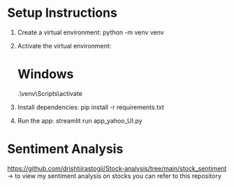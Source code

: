 # Setup Instructions

1. Create a virtual environment:
   python -m venv venv

2. Activate the virtual environment:
   # Windows
   .\venv\Scripts\activate

3. Install dependencies:
   pip install -r requirements.txt

4. Run the app:
   streamlit run app_yahoo_UI.py

# Sentiment Analysis
https://github.com/drishtiirastogii/Stock-analysis/tree/main/stock_sentiment -> to view my sentiment analysis on stocks you can refer to this repository

